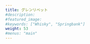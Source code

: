 ```yaml
---
title: グレンリベット
#description: 
#featured_image: 
#keywords: ["Whisky", "Springbank"]
weight: 53
#menus: "main"
---
```

